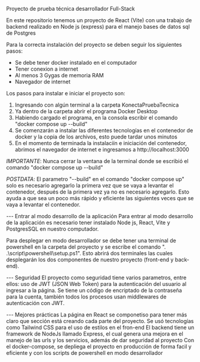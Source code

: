 Proyecto de prueba técnica desarrollador Full-Stack

En este repositorio tenemos un proyecto de React (Vite) con una trabajo de backend realizado en Node js (express) para el manejo bases de datos sql de Postgres

Para la correcta instalación del proyecto se deben seguir los siguientes pasos:

- Se debe tener docker instalado en el computador
- Tener conexion a internet
- Al menos 3 Gygas de memoria RAM
- Navegador de internet

Los pasos para instalar e iniciar el proyecto son:

1) Ingresando con algún terminal a la carpeta KonectaPruebaTecnica
2) Ya dentro de la carpeta abrir el programa Docker Desktop
3) Habiendo cargado el programa, en la consola escribir el comando "docker compose up --build"
4) Se comenzarán a instalar las diferentes tecnologías en el contenedor de docker y la copia de los archivos, esto puede tardar unos minutos
5) En el momento de terminada la instalaciín e iniciación del contenedor, abrimos el navegador de internet e ingresamos a http://localhost:3000

*IMPORTANTE*: Nunca cerrar la ventana de la terminal donde se escribió el comando "docker compose up --build"

*POSTDATA*: El parametro "--build" en el comando "docker compose up" solo es necesario agregarlo la primera vez que se vaya a levantar el contenedor, después de la primera vez ya no es necesario agregarlo. Esto ayuda a que sea un poco más rápido y eficiente las siguientes veces que se vaya a levantar el contenedor.


--- Entrar al modo desarrollo de la aplicación
Para entrar al modo desarrollo de la aplicación es necesario tener instalado Node js, React, Vite y PostgresSQL en nuestro computador.

Para desplegar en modo desarrollador se debe tener una terminal de powershell en la carpeta del proyecto y se escribe el comando ". .\script\powershell\setup.ps1". Esto abrirá dos terminales las cuales desplegarán los dos componentes de nuestro proyecto (front-end y back-end).

--- Seguridad
El proyecto como seguridad tiene varios parametros, entre ellos: uso de JWT (JSON Web Token) para la autenticación del usuario al ingresar a la página. Se tiene un código de encriptado de la contraseña para la cuenta, también todos los procesos usan middlewares de autenticación con JWT.

--- Mejores prácticas
La página en React se componetiso para tener más claro que sección está creando cada parte del proyecto.
Se usó tecnologías como Tailwind CSS para el uso de estilos en el fron-end
El backend tiene un framework de NodeJs llamado Express, el cual genera una mejora en el manejo de las urls y los servicios, además de dar seguridad al proyecto
Con el docker-compose, se depliega el proyecto en producción de forma facil y eficiente y con los scripts de powershell en modo desarrollador